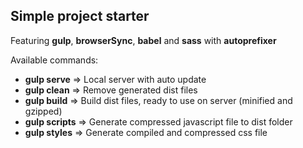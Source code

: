 ## Simple project starter ##
Featuring **gulp**, **browserSync**, **babel** and **sass** with **autoprefixer**

Available commands:
 - **gulp serve** => Local server with auto update
 - **gulp clean** => Remove generated dist files
 - **gulp build** => Build dist files, ready to use on server (minified and gzipped)
 - **gulp scripts** => Generate compressed javascript file to dist folder
 - **gulp styles** => Generate compiled and compressed css file